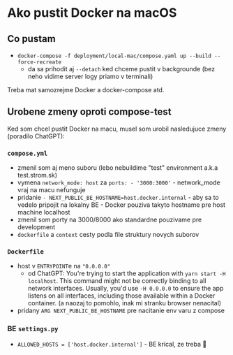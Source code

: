 # Ako pustit Docker na macOS

## Co pustam

- `docker-compose -f deployment/local-mac/compose.yaml up --build --force-recreate`
  - da sa prihodit aj `--detach` ked chceme pustit v backgrounde (bez neho vidime server logy priamo v terminali)

Treba mat samozrejme Docker a docker-compose atd.

## Urobene zmeny oproti compose-test

Ked som chcel pustit Docker na macu, musel som urobil nasledujuce zmeny (poradilo ChatGPT):

### `compose.yml`

- zmenil som aj meno suboru (lebo nebuildime "test" environment a.k.a test.strom.sk)
- vymena `network_mode: host` za `ports: - '3000:3000'` - network_mode vraj na macu nefunguje
- pridanie `- NEXT_PUBLIC_BE_HOSTNAME=host.docker.internal` - aby sa to vedelo pripojit na lokalny BE - Docker pouziva takyto hostname pre host machine localhost
- zmenil som porty na 3000/8000 ako standardne pouzivame pre development
- `dockerfile` a `context` cesty podla file struktury novych suborov

### `Dockerfile`

- host v `ENTRYPOINT`e na `"0.0.0.0"`
  - od ChatGPT: You're trying to start the application with `yarn start -H localhost`. This command might not be correctly binding to all network interfaces. Usually, you'd use `-H 0.0.0.0` to ensure the app listens on all interfaces, including those available within a Docker container. (a naozaj to pomohlo, inak mi stranku browser nenacital)
- pridany `ARG NEXT_PUBLIC_BE_HOSTNAME` pre nacitanie env varu z compose

### BE `settings.py`

- `ALLOWED_HOSTS = ['host.docker.internal']` - BE krical, ze treba :shrug:
